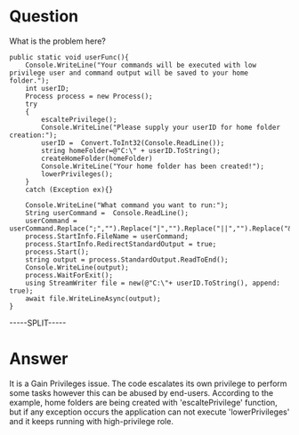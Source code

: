 # Question
 
What is the problem here?
 
```
public static void userFunc(){
	Console.WriteLine("Your commands will be executed with low privilege user and command output will be saved to your home folder.");
	int userID;
	Process process = new Process();
	try
	{	
		escaltePrivilege();
		Console.WriteLine("Please supply your userID for home folder creation:");
		userID =  Convert.ToInt32(Console.ReadLine());
		string homeFolder=@"C:\" + userID.ToString();
		createHomeFolder(homeFolder)
		Console.WriteLine("Your home folder has been created!");
		lowerPrivileges();
	}
	catch (Exception ex){}

    Console.WriteLine("What command you want to run:");
	String userCommand =  Console.ReadLine();
	userCommand = userCommand.Replace(";","").Replace("|","").Replace("||","").Replace("&","").Replace("&&","");
	process.StartInfo.FileName = userCommand;
    process.StartInfo.RedirectStandardOutput = true;
    process.Start();    
    string output = process.StandardOutput.ReadToEnd();
    Console.WriteLine(output);
    process.WaitForExit();
	using StreamWriter file = new(@"C:\"+ userID.ToString(), append: true);
    await file.WriteLineAsync(output);
}
```
 
-----SPLIT-----
 
# Answer

It is a Gain Privileges issue. The code escalates its own privilege to perform some tasks however this can be abused by end-users. According to the example, home folders are being created with 'escaltePrivilege' function, but if any exception occurs the application can not execute 'lowerPrivileges' and it keeps running with high-privilege role.
